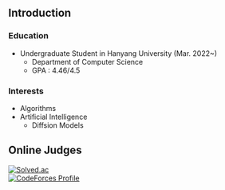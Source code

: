 ## Introduction

### Education

- Undergraduate Student in Hanyang University (Mar. 2022~)
  - Department of Computer Science
  - GPA : 4.46/4.5
  
### Interests
  - Algorithms
  - Artificial Intelligence
    - Diffsion Models

## Online Judges
[![Solved.ac](http://mazassumnida.wtf/api/v2/generate_badge?boj=mnx)](https://solved.ac/profile/mnx)  
[![CodeForces Profile](http://cf.leed.at?id=mnxcv)](https://codeforces.com/profile/mnxcv)
